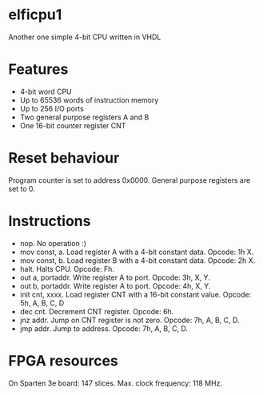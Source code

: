 # elficpu1
Another one simple 4-bit CPU written in VHDL

# Features
- 4-bit word CPU
- Up to 65536 words of instruction memory
- Up to 256 I/O ports
- Two general purpose registers A and B
- One 16-bit counter register CNT

# Reset behaviour
Program counter is set to address 0x0000.
General purpose registers are set to 0.

# Instructions
- nop. No operation :)
- mov const, a. Load register A with a 4-bit constant data. Opcode: 1h X.
- mov const, b. Load register B with a 4-bit constant data. Opcode: 2h X.
- halt. Halts CPU. Opcode: Fh.
- out a, portaddr. Write register A to port. Opcode: 3h, X, Y.
- out b, portaddr. Write register A to port. Opcode: 4h, X, Y.
- init cnt, xxxx. Load register CNT with a 16-bit constant value. Opcode: 5h, A, B, C, D
- dec cnt. Decrement CNT register. Opcode: 6h.
- jnz addr. Jump on CNT register is not zero. Opcode: 7h, A, B, C, D.
- jmp addr. Jump to address. Opcode: 7h, A, B, C, D.

# FPGA resources
On Sparten 3e board: 147 slices. Max. clock frequency: 118 MHz.
